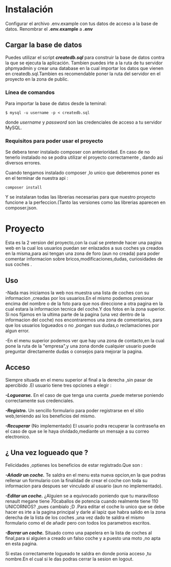 # Instalación

Configurar el archivo .env.example con tus datos de acceso a la base de datos.
Renombrar el **.env.example** a **.env**
## Cargar la base de datos

Puedes utilizar el script **_createdb.sql_** para construir la base de datos contra la que se ejecuta la aplicación.
Tambien puedes irte a la ruta de tu servidor phpmyadmin y crear una database en la cual importar los datos que vienen
en createdb.sql.Tambien es recomendable poner la ruta del servidor en el proyecto en la zona de public.

### Línea de comandos
Para importar la base de datos desde la teminal:

```
$ mysql -u username -p < createdb.sql
```

donde _username_ y _password_ son las credenciales de acceso a tu servidor MySQL.

### Requisitos para poder usar el proyecto
Se debera tener instalado composer con anterioridad. En caso de no tenerlo instalado no se podra utilizar el proyecto correctamente ,
dando asi diversos errores.

Cuando tengamos instalado composer ,lo unico que deberemos poner es en el terminar de nuestra api :
```
composer install
```
Y se instalaran todas las librerias necesarias para que nuestro proyecto funcione a la perfeccion.(Tanto las versiones como las 
librerias aparecen en composer.json.

# Proyecto
Esta es la 2 version del proyecto,con la cual se pretende hacer una pagina web en la cual los usuarios puedan ser enlazados a sus coches ya creados en la misma,para asi tengan una zona de foro (aun no creada) para poder comentar informacion sobre bricos,modificaciones,dudas,
curiosidades de sus coches .

## Uso
-Nada mas iniciamos la web nos muestra una lista de coches con su informacion ,creadas por los usuarios.En el mismo podemos presionar 
encima del nombre o de la foto para que nos direccione a otra pagina en la cual estara la informacion tecnica del coche.Y dos fotos
en la zona superior.
Si nos fijamos en la ultima parte de la pagina (una vez dentro de la informacion del coche) nos encontraremos una zona de comentarios,
para que los usuarios logueados o no ,pongan sus dudas,o reclamaciones por algun error.

-En el menu superior podemos ver que hay una zona de contacto,en la cual pone la ruta de la "empresa",y una zona donde cualquier usuario
puede preguntar directamente dudas o consejos para mejorar la pagina.

## Acceso
Siempre situada en el menu superior al final a la derecha ,sin pasar de apercibido .El usuario tiene tres opciones a elegir :

**_-Loguearse._** En el caso de que tenga una cuenta ,puede meterse poniendo correctamente sus credenciales.

**_-Registro._** Un sencillo formulario para poder registrarse en el sitio web,teniendo asi los beneficios del mismo.

**_-Recuperar_** (No implementado) El usuario podra recuperar la contraseña en el caso de que se le haya olvidado,mediante un mensaje a su correo electronico.

## ¿ Una vez logueado que ?
Felicidades ,optienes los beneficios de estar registrado.Que son :

**_-Añadir un coche._** Te saldra en el menu esta nueva opcion,en la que podras rellenar un formulario con la finalidad de crear el coche con toda su informacion para despues ser vinculado al usuario (aun no implementado).

**_-Editar un coche._** ¿Alguien se a equivocado poniendo que tu maravilloso renault megane tiene 70caballos de potencia cuando realmente tiene 110 UNICORNIOS? ,pues cambialo ;D .Para editar el coche lo unico que se debe hacer es irte a la pagina principal y darle al lapiz que habra salido en la zona derecha de la lista de los coches ,una vez dado te saldra el mismo formulario como el de añadir pero con todos los parametros escritos.

**_-Borrar un coche._** Situado como una papelera en la lista de coches al final,para si alguien a creado un falso coche y a puesto una moto ,no apta en esta pagina.

Si estas correctamente logueado te saldra en donde ponia acceso ,tu nombre.En el cual si le das podras cerrar la sesion en logout.
